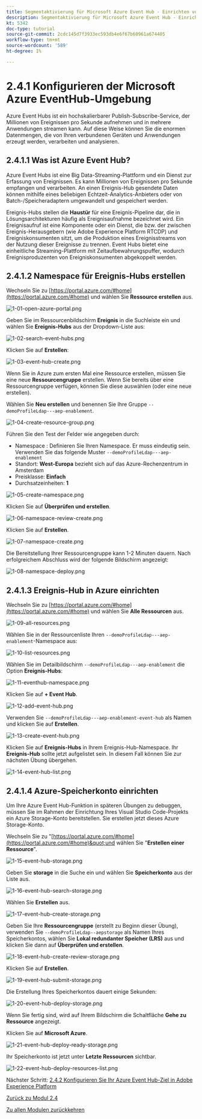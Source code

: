 ```yaml
---
title: Segmentaktivierung für Microsoft Azure Event Hub - Einrichten von Event Hub in Azure
description: Segmentaktivierung für Microsoft Azure Event Hub - Einrichten von Event Hub in Azure
kt: 5342
doc-type: tutorial
source-git-commit: 2cdc145d7f3933ec593db4e6f67b60961a674405
workflow-type: tm+mt
source-wordcount: '589'
ht-degree: 1%

---
```


# 2.4.1 Konfigurieren der Microsoft Azure EventHub-Umgebung

Azure Event Hubs ist ein hochskalierbarer Publish-Subscribe-Service, der Millionen von Ereignissen pro Sekunde aufnehmen und in mehrere Anwendungen streamen kann. Auf diese Weise können Sie die enormen Datenmengen, die von Ihren verbundenen Geräten und Anwendungen erzeugt werden, verarbeiten und analysieren.

## 2.4.1.1 Was ist Azure Event Hub?

Azure Event Hubs ist eine Big Data-Streaming-Plattform und ein Dienst zur Erfassung von Ereignissen. Es kann Millionen von Ereignissen pro Sekunde empfangen und verarbeiten. An einen Ereignis-Hub gesendete Daten können mithilfe eines beliebigen Echtzeit-Analytics-Anbieters oder von Batch-/Speicheradaptern umgewandelt und gespeichert werden.

Ereignis-Hubs stellen die **Haustür** für eine Ereignis-Pipeline dar, die in Lösungsarchitekturen häufig als Ereignisaufnahme bezeichnet wird. Ein Ereignisaufruf ist eine Komponente oder ein Dienst, die bzw. der zwischen Ereignis-Herausgebern (wie Adobe Experience Platform RTCDP) und Ereigniskonsumenten sitzt, um die Produktion eines Ereignisstreams von der Nutzung dieser Ereignisse zu trennen. Event Hubs bietet eine einheitliche Streaming-Plattform mit Zeitaufbewahrungspuffer, wodurch Ereignisproduzenten von Ereigniskonsumenten abgekoppelt werden.

## 2.4.1.2 Namespace für Ereignis-Hubs erstellen

Wechseln Sie zu [https://portal.azure.com/#home](https://portal.azure.com/#home) und wählen Sie **Ressource erstellen** aus.

![1-01-open-azure-portal.png](./images/1-01-open-azure-portal.png)

Geben Sie im Ressourcenbildschirm **Ereignis** in die Suchleiste ein und wählen Sie **Ereignis-Hubs** aus der Dropdown-Liste aus:

![1-02-search-event-hubs.png](./images/1-02-search-event-hubs.png)

Klicken Sie auf **Erstellen**:

![1-03-event-hub-create.png](./images/1-03-event-hub-create.png)

Wenn Sie in Azure zum ersten Mal eine Ressource erstellen, müssen Sie eine neue **Ressourcengruppe** erstellen. Wenn Sie bereits über eine Ressourcengruppe verfügen, können Sie diese auswählen (oder eine neue erstellen).

Wählen Sie **Neu erstellen** und benennen Sie Ihre Gruppe `--demoProfileLdap---aep-enablement`.

![1-04-create-resource-group.png](./images/1-04-create-resource-group.png)

Führen Sie den Test der Felder wie angegeben durch:

- Namespace : Definieren Sie Ihren Namespace. Er muss eindeutig sein. Verwenden Sie das folgende Muster `--demoProfileLdap---aep-enablement`
- Standort: **West-Europa** bezieht sich auf das Azure-Rechenzentrum in Amsterdam
- Preisklasse: **Einfach**
- Durchsatzeinheiten: **1**

![1-05-create-namespace.png](./images/1-05-create-namespace.png)

Klicken Sie auf **Überprüfen und erstellen**.

![1-06-namespace-review-create.png](./images/1-06-namespace-review-create.png)

Klicken Sie auf **Erstellen**.

![1-07-namespace-create.png](./images/1-07-namespace-create.png)

Die Bereitstellung Ihrer Ressourcengruppe kann 1-2 Minuten dauern. Nach erfolgreichem Abschluss wird der folgende Bildschirm angezeigt:

![1-08-namespace-deploy.png](./images/1-08-namespace-deploy.png)

## 2.4.1.3 Ereignis-Hub in Azure einrichten

Wechseln Sie zu [https://portal.azure.com/#home](https://portal.azure.com/#home) und wählen Sie **Alle Ressourcen** aus.

![1-09-all-resources.png](./images/1-09-all-resources.png)

Wählen Sie in der Ressourcenliste Ihren `--demoProfileLdap---aep-enablement`-Namespace aus:

![1-10-list-resources.png](./images/1-10-list-resources.png)

Wählen Sie im Detailbildschirm `--demoProfileLdap---aep-enablement` die Option **Ereignis-Hubs**:

![1-11-eventhub-namespace.png](./images/1-11-eventhub-namespace.png)

Klicken Sie auf **+ Event Hub**.

![1-12-add-event-hub.png](./images/1-12-add-event-hub.png)

Verwenden Sie `--demoProfileLdap---aep-enablement-event-hub` als Namen und klicken Sie auf **Erstellen**.

![1-13-create-event-hub.png](./images/1-13-create-event-hub.png)

Klicken Sie auf **Ereignis-Hubs** in Ihrem Ereignis-Hub-Namespace. Ihr **Ereignis-Hub** sollte jetzt aufgelistet sein. In diesem Fall können Sie zur nächsten Übung übergehen.

![1-14-event-hub-list.png](./images/1-14-event-hub-list.png)

## 2.4.1.4 Azure-Speicherkonto einrichten

Um Ihre Azure Event Hub-Funktion in späteren Übungen zu debuggen, müssen Sie im Rahmen der Einrichtung Ihres Visual Studio Code-Projekts ein Azure Storage-Konto bereitstellen. Sie erstellen jetzt dieses Azure Storage-Konto.

Wechseln Sie zu &quot;[https://portal.azure.com/#home](https://portal.azure.com/#home)&quot;und wählen Sie &quot;**Erstellen einer Ressource**&quot;.

![1-15-event-hub-storage.png](./images/1-15-event-hub-storage.png)

Geben Sie **storage** in die Suche ein und wählen Sie **Speicherkonto** aus der Liste aus.

![1-16-event-hub-search-storage.png](./images/1-16-event-hub-search-storage.png)

Wählen Sie **Erstellen** aus.

![1-17-event-hub-create-storage.png](./images/1-17-event-hub-create-storage.png)

Geben Sie Ihre **Ressourcengruppe** (erstellt zu Beginn dieser Übung), verwenden Sie `--demoProfileLdap--aepstorage` als Namen Ihres Speicherkontos, wählen Sie **Lokal redundanter Speicher (LRS)** aus und klicken Sie dann auf **Überprüfen und erstellen**.

![1-18-event-hub-create-review-storage.png](./images/1-18-event-hub-create-review-storage.png)

Klicken Sie auf **Erstellen**.

![1-19-event-hub-submit-storage.png](./images/1-19-event-hub-submit-storage.png)

Die Erstellung Ihres Speicherkontos dauert einige Sekunden:

![1-20-event-hub-deploy-storage.png](./images/1-20-event-hub-deploy-storage.png)

Wenn Sie fertig sind, wird auf Ihrem Bildschirm die Schaltfläche **Gehe zu Ressource** angezeigt.

Klicken Sie auf **Microsoft Azure**.

![1-21-event-hub-deploy-ready-storage.png](./images/1-21-event-hub-deploy-ready-storage.png)

Ihr Speicherkonto ist jetzt unter **Letzte Ressourcen** sichtbar.

![1-22-event-hub-deploy-resources-list.png](./images/1-22-event-hub-deploy-resources-list.png)

Nächster Schritt: [2.4.2 Konfigurieren Sie Ihr Azure Event Hub-Ziel in Adobe Experience Platform](./ex2.md)

[Zurück zu Modul 2.4](./segment-activation-microsoft-azure-eventhub.md)

[Zu allen Modulen zurückkehren](./../../../overview.md)
